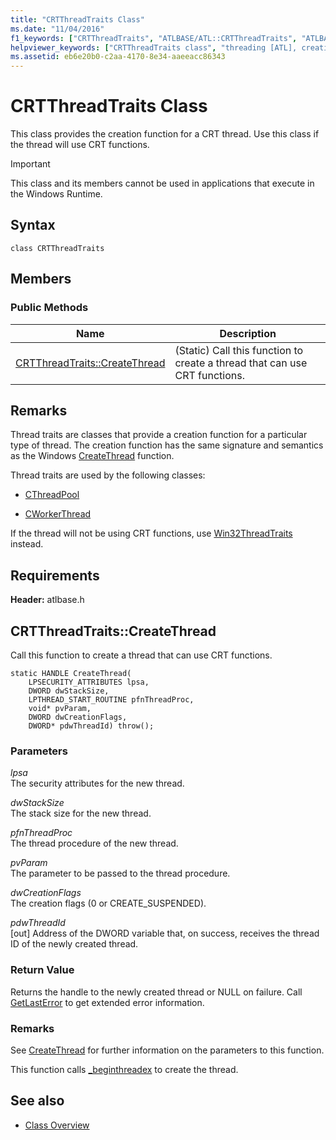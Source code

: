 ```yaml
---
title: "CRTThreadTraits Class"
ms.date: "11/04/2016"
f1_keywords: ["CRTThreadTraits", "ATLBASE/ATL::CRTThreadTraits", "ATLBASE/ATL::CRTThreadTraits::CreateThread"]
helpviewer_keywords: ["CRTThreadTraits class", "threading [ATL], creation functions", "threading [ATL], CRT threads"]
ms.assetid: eb6e20b0-c2aa-4170-8e34-aaeeacc86343
---
```

# CRTThreadTraits Class

This class provides the creation function for a CRT thread. Use this class if the thread will use CRT functions.

> [!IMPORTANT]
>  This class and its members cannot be used in applications that execute in the Windows Runtime.

## Syntax

```
class CRTThreadTraits
```

## Members

### Public Methods

|Name|Description|
|----------|-----------------|
|[CRTThreadTraits::CreateThread](#createthread)|(Static) Call this function to create a thread that can use CRT functions.|

## Remarks

Thread traits are classes that provide a creation function for a particular type of thread. The creation function has the same signature and semantics as the Windows [CreateThread](/windows/desktop/api/processthreadsapi/nf-processthreadsapi-createthread) function.

Thread traits are used by the following classes:

- [CThreadPool](../../atl/reference/cthreadpool-class.md)

- [CWorkerThread](../../atl/reference/cworkerthread-class.md)

If the thread will not be using CRT functions, use [Win32ThreadTraits](../../atl/reference/win32threadtraits-class.md) instead.

## Requirements

**Header:** atlbase.h

##  <a name="createthread"></a>  CRTThreadTraits::CreateThread

Call this function to create a thread that can use CRT functions.

```
static HANDLE CreateThread(
    LPSECURITY_ATTRIBUTES lpsa,
    DWORD dwStackSize,
    LPTHREAD_START_ROUTINE pfnThreadProc,
    void* pvParam,
    DWORD dwCreationFlags,
    DWORD* pdwThreadId) throw();
```

### Parameters

*lpsa*<br/>
The security attributes for the new thread.

*dwStackSize*<br/>
The stack size for the new thread.

*pfnThreadProc*<br/>
The thread procedure of the new thread.

*pvParam*<br/>
The parameter to be passed to the thread procedure.

*dwCreationFlags*<br/>
The creation flags (0 or CREATE_SUSPENDED).

*pdwThreadId*<br/>
[out] Address of the DWORD variable that, on success, receives the thread ID of the newly created thread.

### Return Value

Returns the handle to the newly created thread or NULL on failure. Call [GetLastError](https://msdn.microsoft.com/library/windows/desktop/ms679360) to get extended error information.

### Remarks

See [CreateThread](/windows/desktop/api/processthreadsapi/nf-processthreadsapi-createthread) for further information on the parameters to this function.

This function calls [_beginthreadex](../../c-runtime-library/reference/beginthread-beginthreadex.md) to create the thread.

## See also

- [Class Overview](../../atl/atl-class-overview.md)
